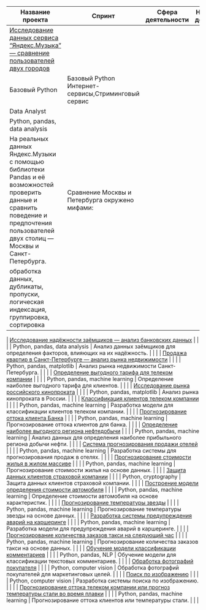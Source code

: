 | Название проекта                                                                                                  | Спринт | Сфера деятельности | Направление деятельности | Навыки и инструменты       | Задачи проекта                                           | Описание проекта                                            | Ключевые слова              |
|-------------------------------------------------------------------------------------------------------------------|--------|--------------------|--------------------------|----------------------------|--------------------------------------------------------|----------------------------------------------------------------|------------------------------|
[Исследование данных сервиса “Яндекс.Музыка” — сравнение пользователей двух городов](./big_cities_music_project) | 
Базовый Python |  Базовый Python	Интернет-сервисы,Стриминговый сервис  |  
Data Analyst | 
Python, pandas, data analysis | 
На реальных данных Яндекс.Музыки c помощью библиотеки Pandas и её возможностей проверить данные и сравнить поведение и предпочтения пользователей двух столиц — Москвы и Санкт-Петербурга.|Сравнение Москвы и Петербурга окружено мифами:| 
обработка данных, дубликаты, пропуски, логическая индексация, группировка, сортировка |

| [Исследование надёжности заёмщиков — анализ банковских данных](./loan_reliability_analysis)                       |        |                    |                          | Python, pandas, data analysis | Анализ данных заёмщиков для определения факторов, влияющих на их надёжность. |                                                     |                            |
| [Продажа квартир в Санкт-Петербурге — анализ рынка недвижимости](./spb_real_estate_analysis)                      |        |                    |                          | Python, pandas, matplotlib   | Анализ рынка недвижимости Санкт-Петербурга.             |                                                     |                            |
| [Определение выгодного тарифа для телеком компании](./telecom_tariff_optimization)                                |        |                    |                          | Python, pandas, machine learning | Определение наиболее выгодного тарифа для клиентов.    |                                                     |                            |
| [Исследование рынка российского кинопроката](./russian_cinema_market)                                             |        |                    |                          | Python, pandas, matplotlib   | Анализ рынка кинопроката в России.                      |                                                     |                            |
| [Классификация клиентов телеком компании](./telecom_customer_classification)                                      |        |                    |                          | Python, pandas, machine learning | Разработка модели для классификации клиентов телеком компании. |                                                     |                            |
| [Прогнозирование оттока клиента Банка](./bank_customer_churn)                                                     |        |                    |                          | Python, pandas, machine learning | Прогнозирование оттока клиентов для банка.             |                                                     |                            |
| [Определение наиболее выгодного региона нефтедобычи](./oil_region_profitability)                                  |        |                    |                          | Python, pandas, machine learning | Анализ данных для определения наиболее прибыльного региона добычи нефти. |                                                     |                            |
| [Система прогнозирования продажи отелей](./hotel_sales_forecasting)                                               |        |                    |                          | Python, pandas, machine learning | Разработка системы для прогнозирования продаж в отелях. |                                                     |                            |
| [Прогнозирование стоимости жилья в жилом массиве](./housing_price_prediction)                                     |        |                    |                          | Python, pandas, machine learning | Прогнозирование стоимости жилья на основе данных.      |                                                     |                            |
| [Защита данных клиентов страховой компании](./insurance_data_protection)                                          |        |                    |                          | Python, cryptography         | Защита данных клиентов страховой компании.              |                                                     |                            |
| [Построение модели определения стоимости автомобиля](./car_price_prediction)                                      |        |                    |                          | Python, pandas, machine learning | Определение стоимости автомобиля на основе характеристик. |                                                     |                            |
| [Прогнозирование температуры звезды](./star_temperature_prediction)                                               |        |                    |                          | Python, pandas, machine learning | Прогнозирование температуры звезды на основе данных.   |                                                     |                            |
| [Разработка системы предупреждения аварий на каршеринге](./carsharing_accident_prevention)                        |        |                    |                          | Python, pandas, machine learning | Разработка модели для предупреждения аварий в каршеринге. |                                                     |                            |
| [Прогнозирование количества заказов такси на следующий час](./taxi_order_forecasting)                             |        |                    |                          | Python, pandas, machine learning | Прогнозирование количества заказов такси на основе данных. |                                                     |                            |
| [Обучение модели классификации комментариев](./comment_classification_model)                                      |        |                    |                          | Python, pandas, NLP          | Обучение модели для классификации текстовых комментариев. |                                                     |                            |
| [Обработка фотографий покупателя](./customer_photo_processing)                                                    |        |                    |                          | Python, computer vision      | Обработка фотографий покупателей для маркетинговых целей. |                                                     |                            |
| [Поиск по изображению](./image_search_engine)                                                                     |        |                    |                          | Python, computer vision      | Разработка системы поиска по изображению.              |                                                     |                            |
| [Прогнозирование оттока телеком компании или прогноз температуры стали во время плавки](./steel_temp_prediction)  |        |                    |                          | Python, pandas, machine learning | Прогнозирование оттока клиентов или температуры стали.  |                                                     |                            |
